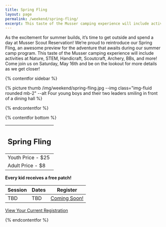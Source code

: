```yaml
---
title: Spring Fling
layout: page
permalink: /weekend/spring-fling/
excerpt: This taste of the Musser camping experience will include activities at Nature, STEM, Handicraft, Scoutcraft, Archery, BBs, and more!
---
```


As the excitement for summer builds, it’s time to get outside and spend a day at Musser Scout Reservation! We’re proud to reintroduce our Spring Fling, an awesome preview for the adventure that awaits during our summer camp program. This taste of the Musser camping experience will include activities at Nature, STEM, Handicraft, Scoutcraft, Archery, BBs, and more! Come join us on Saturday, May 16th and be on the lookout for more details as we get closer!

{% contentfor sidebar %}

{% picture thumb /img/weekend/spring-fling.jpg --img class="img-fluid rounded mb-2" --alt Four young boys and their two leaders smiling in front of a dining hall %}

{% endcontentfor %}

{% contentfor bottom %}

<div class="row"> 
  <div class="col">
    <table class="table table-striped my-3 ">
      <thead class="text-center">
        <tr>
          <th scope="col"><h2 class="my-0">Spring Fling</h2></th>
        </tr>
      </thead>
      <tbody>
          <tr>
            <td>Youth Price - &dollar;25</td>
          </tr>
          <tr>
            <td>Adult Price - &dollar;8</td>
          </tr>
      </tbody>
    </table>
    <div class="text-center">
      <strong>Every kid receives a free patch!</strong><br>
    </div>
  </div> 
  <div class="col">
    <table class="table table-striped my-3 text-center">
      <thead>
        <tr>
          <th scope="col">Session</th>
          <th scope="col">Dates</th>
          <th scope="col">Register</th>
        </tr>
      </thead>
      <tbody>
          <tr>
            <td>TBD</td>
            <td>TBD</td>
            <td><a class="btn btn-primary btn-block" href="#">Coming Soon!</a></td>
          </tr>
      </tbody>
    </table>
    <div class="text-center">
      <a role="button" class="btn btn-primary btn-lg" href="https://colbsa.doubleknot.com/Rosters/logon.aspx?orgkey=541">View Your Current Registration</a>
    </div>
  </div>
</div>

{% endcontentfor %}
